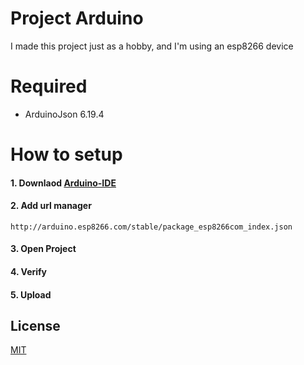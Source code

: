 # Project Arduino

I made this project just as a hobby, and I'm using an esp8266 device
# Required
* ArduinoJson 6.19.4

# How to setup

#### 1. Downlaod [Arduino-IDE](https://support.arduino.cc/hc/en-us/articles/360019833020-Download-and-install-Arduino-IDE)

#### 2. Add url manager
```
http://arduino.esp8266.com/stable/package_esp8266com_index.json
```
#### 3. Open Project
#### 4. Verify
#### 5. Upload

## License

[MIT](https://choosealicense.com/licenses/mit/)

